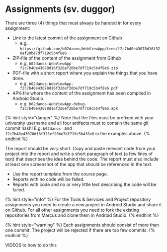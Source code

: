 # Assignments \(sv. duggor\)

 There are three \(4\) things that must always be handed in for every assignment:

* Link to the latest commit of the assignment on Github
  * e.g. `https://github.com/b02danos/WebViewApp/tree/f2c7b40e43078d16f326ef20be7df719c5b4f8e6`
* ZIP-file of the content of the assignment from Github
  * e.g. `b02danos-WebViewApp-f2c7b40e43078d16f326ef20be7df719c5b4f8e6.zip`
* PDF-file with a short report where you explain the things that you have done.
  * e.g. `b02danos-WebViewApp-f2c7b40e43078d16f326ef20be7df719c5b4f8e6.pdf`
* APK-file where the content of the assignment has been compiled in Android Studio
  * e.g. `b02danos-WebViewApp-debug-f2c7b40e43078d16f326ef20be7df719c5b4f8e6.apk`

{% hint style="danger" %}
Note that the files must be prefixed with your university username and all four artifacts must to contain the same git commit hash! E.g. `b02danos-` and `f2c7b40e43078d16f326ef20be7df719c5b4f8e6` in the examples above.
{% endhint %}

The report should be _very_ short. Copy and paste relevant code from your project into the report and write a short paragraph of text \(a few lines of text\) that describes the idea behind the code. The report must also include at least one screenshot of the app that should be referenced in the text.

* Use the report template from the course page.
* Reports with no code will be failed.
* Reports with code and no or very little text describing the code will be failed.

{% hint style="info" %}
For the Tools & Services and Project repository assignments you need to create a new project in Android Studio and share it on Github. For all other assignments you need to fork the existing repositories from Marcus and clone them in Android Studio.
{% endhint %}

{% hint style="warning" %}
Each assignments should consist of more than one commit. The project will be rejected if there are too few commits.
{% endhint %}





VIDEOS to how to do this

